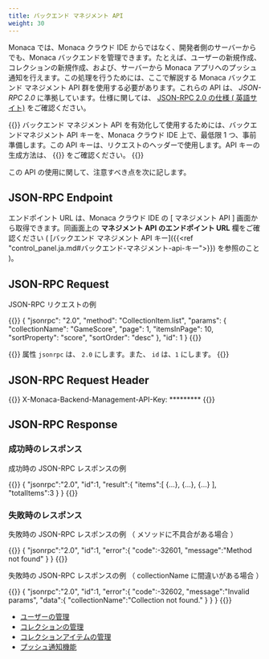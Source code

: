 ```yaml
---
title: バックエンド マネジメント API
weight: 30
---
```


Monaca では、Monaca クラウド IDE
からではなく、開発者側のサーバーからでも、Monaca
バックエンドを管理できます。たとえば、ユーザーの新規作成、コレクションの新規作成、および、サーバーから
Monaca
アプリへのプッシュ通知を行えます。この処理を行うためには、ここで解説する
Monaca バックエンド マネジメント API
群を使用する必要があります。これらの API は、 *JSON-RPC 2.0*
に準拠しています。仕様に関しては、 [JSON-RPC 2.0 の仕様 ( 英語サイト)](http://www.jsonrpc.org/specification) をご確認ください。

{{<note>}}
    バックエンド マネジメント API を有効化して使用するためには、バックエンドマネジメント API キーを、Monaca クラウド IDE 上で、最低限 1 つ、事前準備します。この API キーは、リクエストのヘッダーで使用します。API キーの生成方法は、 {{<link href="/ja/products_guide/backend/control_panel/#バックエンド-マネジメント-api-キー" title="バックエンド マネジメント API キー">}} をご確認ください。
{{</note>}}

この API の使用に関して、注意すべき点を次に記します。

## JSON-RPC Endpoint

エンドポイント URL は、Monaca クラウド IDE の [ マネジメント API ] 画面から取得できます。同画面上の **マネジメント API のエンドポイント URL** 欄をご確認ください ( [バックエンド マネジメント API キー]({{<ref "control_panel.ja.md#バックエンド-マネジメント-api-キー">}}) を参照のこと )。

## JSON-RPC Request

JSON-RPC リクエストの例

{{<highlight json>}}
{
   "jsonrpc": "2.0",
   "method": "CollectionItem.list",
   "params": {
     "collectionName": "GameScore",
     "page": 1,
     "itemsInPage": 10,
     "sortProperty": "score",
     "sortOrder": "desc"
   },
     "id": 1
}
{{</highlight>}}

{{<note>}}
    属性 <code>jsonrpc</code> は、 <code>2.0</code> にします。また、 <code>id</code> は、<code>1</code> にします。
{{</note>}}


## JSON-RPC Request Header

{{<highlight javascript>}}
X-Monaca-Backend-Management-API-Key: *********
{{</highlight>}}

## JSON-RPC Response

### 成功時のレスポンス

成功時の JSON-RPC レスポンスの例

{{<highlight json>}}
{
    "jsonrpc":"2.0",
    "id":1,
    "result":{
        "items":[ {...}, {...}, {...} ],
        "totalItems":3
    }
}
{{</highlight>}}

### 失敗時のレスポンス

失敗時の JSON-RPC レスポンスの例 （ メソッドに不具合がある場合 ）

{{<highlight json>}}
{
    "jsonrpc":"2.0",
    "id":1,
    "error":{
        "code":-32601,
        "message":"Method not found"
    }
}
{{</highlight>}}

失敗時の JSON-RPC レスポンスの例 （ collectionName に間違いがある場合 ）

{{<highlight json>}}
{
    "jsonrpc":"2.0",
    "id":1,
    "error":{
        "code":-32602,
        "message":"Invalid params",
        "data":{
            "collectionName":"Collection not found."
        }
    }
}
{{</highlight>}}


- [ユーザーの管理](user)
- [コレクションの管理](collection)
- [コレクションアイテムの管理](collection_item)
- [プッシュ通知機能](push)




